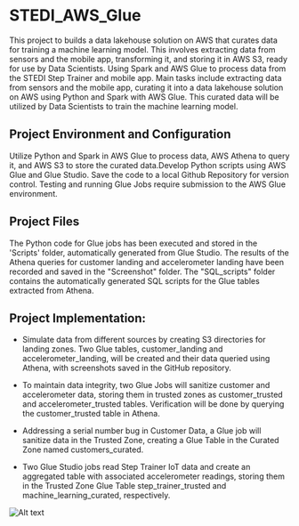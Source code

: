 # STEDI_AWS_Glue
This project to builds a data lakehouse solution on AWS that curates data for training a machine learning model. This involves extracting data from sensors and the mobile app, transforming it, and storing it in AWS S3, ready for use by Data Scientists. Using Spark and AWS Glue to process data from the STEDI Step Trainer and mobile app. Main tasks include extracting data from sensors and the mobile app, curating it into a data lakehouse solution on AWS using Python and Spark with AWS Glue. This curated data will be utilized by Data Scientists to train the machine learning model. 


## Project Environment and Configuration
Utilize Python and Spark in AWS Glue to process data, AWS Athena to query it, and AWS S3 to store the curated data.Develop Python scripts using AWS Glue and Glue Studio. Save the code to a local Github Repository for version control. Testing and running Glue Jobs require submission to the AWS Glue environment.

## Project Files
The Python code for Glue jobs has been executed and stored in the 'Scripts' folder, automatically generated from Glue Studio. The results of the Athena queries for customer landing and accelerometer landing have been recorded and saved in the "Screenshot" folder. The "SQL_scripts" folder contains the automatically generated SQL scripts for the Glue tables extracted from Athena.

## Project Implementation:

* Simulate data from different sources by creating S3 directories for landing zones. Two Glue tables, customer_landing and accelerometer_landing, will be created and their data queried using Athena, with screenshots saved in the GitHub repository.

* To maintain data integrity, two Glue Jobs will sanitize customer and accelerometer data, storing them in trusted zones as customer_trusted and accelerometer_trusted tables. Verification will be done by querying the customer_trusted table in Athena.

* Addressing a serial number bug in Customer Data, a Glue job will sanitize data in the Trusted Zone, creating a Glue Table in the Curated Zone named customers_curated.

* Two Glue Studio jobs read Step Trainer IoT data and create an aggregated table with associated accelerometer readings, storing them in the Trusted Zone Glue Table step_trainer_trusted and machine_learning_curated, respectively.


![Alt text](flowchar.jpg)
